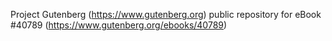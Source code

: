 Project Gutenberg (https://www.gutenberg.org) public repository for eBook #40789 (https://www.gutenberg.org/ebooks/40789)
